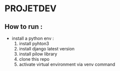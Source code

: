 # PROJETDEV

## How to run : 
- install a python env :
    1. install pyhton3
    2. install django latest version
    3. install pilow library
    4. clone this repo
    5. activate virtual environment via venv command
